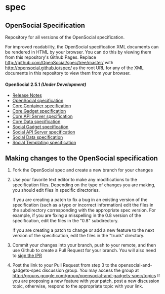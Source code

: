 spec
====

OpenSocial Specification
------------------------

Repository for all versions of the OpenSocial specification.

For improved readability, the OpenSocial specification XML documents can be rendered in HTML by your browser.
You can do this by viewing them from this repository's Github Pages.
Replace http://github.com/OpenSocial/spec/tree/master/ with http://opensocial.github.io/spec/
as the root URL for any of the XML documents in this repository to view them from your browser.

#### OpenSocial 2.5.1 _(Under Development)_

- [Release Notes](http://opensocial.github.io/spec/trunk/OpenSocial-Specification-Release-Notes.xml)
- [OpenSocial specification](http://opensocial.github.io/spec/trunk/OpenSocial-Specification.xml)
- [Core Container specification](http://opensocial.github.io/spec/trunk/Core-Container.xml)
- [Core Gadget specification](http://opensocial.github.io/spec/trunk/Core-Gadget.xml)
- [Core API Server specification](http://opensocial.github.io/spec/trunk/Core-API-Server.xml)
- [Core Data specification](http://opensocial.github.io/spec/trunk/Core-Data.xml)
- [Social Gadget specification](http://opensocial.github.io/spec/trunk/Social-Gadget.xml)
- [Social API Server specification](http://opensocial.github.io/spec/trunk/Social-API-Server.xml)
- [Social Data specification](http://opensocial.github.io/spec/trunk/Social-Data.xml)
- [Social Templating specification](http://opensocial.github.io/spec/trunk/Social-Templating.xml)


Making changes to the OpenSocial specification
----------------------------------
 
1. Fork the OpenSocial spec and create a new branch for your changes
   
2. Use your favorite text editor to make any modifications to the
   specification files.  Depending on the type of changes you are making,
   you should edit files in specific directories.

   If you are creating a patch to fix a bug in an existing version of the
   specification (such as a typo or incorrect information) edit the files
   in the subdirectory corresponding with the appropriate spec version. 
   For example, if you are fixing a misspelling in the 0.8 version of the
   specification, edit the files in the "0.8" subdirectory.

   If you are creating a patch to change or add a new feature to the next
   version of the specification, edit the files in the "trunk"
   directory.
   
3. Commit your changes into your branch, push to your remote, and then use
   Github to create a Pull Request for your branch. You will also need to <a href="http://www.clahub.com/agreements/OpenSocial/spec">sign the IPR</a>
   
4. Post the link to your Pull Request from step 3 to the opensocial-and-gadgets-spec
    discussion group.  You may access the group at
    http://groups.google.com/group/opensocial-and-gadgets-spec/topics
    If you are proposing a new feature with your patch, post a new discussion
    topic, otherwise, respond to the appropriate topic with your link.
